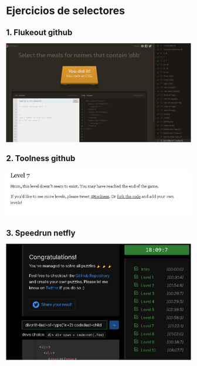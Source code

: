 # Ejercicios de selectores

## 1. Flukeout github

![img](./capturas/1.PNG)

## 2. Toolness github

![img](./capturas/2.PNG)

## 3. Speedrun netfly

![img](./capturas/3.PNG)
